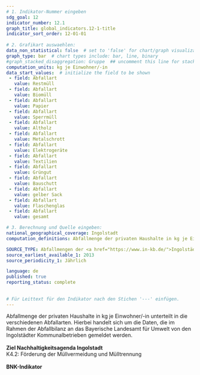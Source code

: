 ```yaml
---
# 1. Indikator-Nummer eingeben 
sdg_goal: 12 
indicator_number: 12.1
graph_title: global_indicators.12-1-title
indicator_sort_order: 12-01-01
 
# 2. Grafikart auswaehlen: 
data_non_statistical: false  # set to 'false' for chart/graph visualization 
graph_type: bar  # chart types include: bar, line, binary 
#graph_stacked_disaggregation: Gruppe  ## uncomment this line for stacked bars. eplace 'Geschlecht' with the field of aggregation. 
computation_units: kg je Einwohner/-in
data_start_values:  # initialize the field to be shown  
 - field: Abfallart
   value: Restmüll 
 - field: Abfallart
   value: Biomüll
 - field: Abfallart
   value: Papier
 - field: Abfallart
   value: Sperrmüll
 - field: Abfallart
   value: Altholz
 - field: Abfallart
   value: Metalschrott
 - field: Abfallart
   value: Elektrogeräte
 - field: Abfallart
   value: Textilien
 - field: Abfallart
   value: Grüngut
 - field: Abfallart
   value: Bauschutt
 - field: Abfallart
   value: gelber Sack
 - field: Abfallart
   value: Flaschenglas
 - field: Abfallart
   value: gesamt                                           

# 3. Berechnung und Quelle eingeben: 
national_geographical_coverage: Ingolstadt
computation_definitions: Abfallmenge der privaten Haushalte in kg je Einwohner/-in unterteilt in die verschiedenen Abfallarten (Restmüll, Biomüll, Papier, Sperrmüll, Altholz, Metallschrott, Elektrogeräte, Textilien, Grüngut, Bauschutt, gelber Sacke, Flaschenglas, gesamt)

SOURCE_TYPE: Abfallmengen der <a href="https://www.in-kb.de/">Ingolstädter Kommunalbetriebe</a>, Einwohnerzahlen vom Bayerischen Landesamt für Statistik zum 30.06. d.j.J.  # data source  
source_earliest_available_1: 2013
source_periodicity_1: Jährlich

language: de   
published: true 
reporting_status: complete
 
 
# Für Leittext für den Indikator nach den Stichen '---' einfügen. 
---
```

Abfallmenge der privaten Haushalte in kg je Einwohner/-in unterteilt in die verschiedenen Abfallarten. Hierbei handelt sich um die Daten, die im Rahmen der Abfallbilanz an das Bayerische Landesamt für Umwelt von den Ingolstädter Kommunalbetrieben gemeldet werden.<br>
<br>
<b>Ziel Nachhaltigkeitsagenda Ingolstadt</b><br>
K4.2: Förderung der Müllvermeidung und Mülltrennung<br>
<br>
<b>BNK-Indikator</b>
